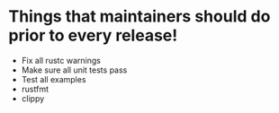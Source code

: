 # Things that maintainers should do prior to every release!

 * Fix all rustc warnings
 * Make sure all unit tests pass
 * Test all examples
 * rustfmt
 * clippy
